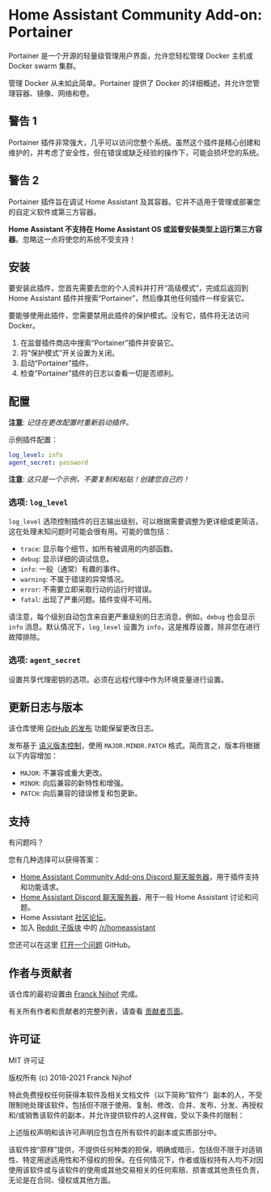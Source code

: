 # Home Assistant Community Add-on: Portainer

Portainer 是一个开源的轻量级管理用户界面，允许您轻松管理 Docker 主机或 Docker swarm 集群。

管理 Docker 从未如此简单。Portainer 提供了 Docker 的详细概述，并允许您管理容器、镜像、网络和卷。

## 警告 1

Portainer 插件非常强大，几乎可以访问您整个系统。虽然这个插件是精心创建和维护的，并考虑了安全性，但在错误或缺乏经验的操作下，可能会损坏您的系统。

## 警告 2

Portainer 插件旨在调试 Home Assistant 及其容器。它并不适用于管理或部署您的自定义软件或第三方容器。

**Home Assistant 不支持在 Home Assistant OS 或监督安装类型上运行第三方容器**。忽略这一点将使您的系统不受支持！

## 安装

要安装此插件，您首先需要去您的个人资料并打开“高级模式”，完成后返回到 Home Assistant 插件并搜索“Portainer”，然后像其他任何插件一样安装它。

要能够使用此插件，您需要禁用此插件的保护模式。没有它，插件将无法访问 Docker。

1. 在监督插件商店中搜索“Portainer”插件并安装它。
1. 将“保护模式”开关设置为关闭。
1. 启动“Portainer”插件。
1. 检查“Portainer”插件的日志以查看一切是否顺利。

## 配置

**注意**: _记住在更改配置时重新启动插件。_

示例插件配置：

```yaml
log_level: info
agent_secret: password
```

**注意**: _这只是一个示例，不要复制和粘贴！创建您自己的！_

### 选项: `log_level`

`log_level` 选项控制插件的日志输出级别，可以根据需要调整为更详细或更简洁，这在处理未知问题时可能会很有用。可能的值包括：

- `trace`: 显示每个细节，如所有被调用的内部函数。
- `debug`: 显示详细的调试信息。
- `info`: 一般（通常）有趣的事件。
- `warning`: 不属于错误的异常情况。
- `error`: 不需要立即采取行动的运行时错误。
- `fatal`: 出现了严重问题。插件变得不可用。

请注意，每个级别自动包含来自更严重级别的日志消息，例如，`debug` 也会显示 `info` 消息。默认情况下，`log_level` 设置为 `info`，这是推荐设置，除非您在进行故障排除。

### 选项: `agent_secret`

设置共享代理密钥的选项。必须在远程代理中作为环境变量进行设置。

## 更新日志与版本

该仓库使用 [GitHub 的发布][releases] 功能保留更改日志。

发布基于 [语义版本控制][semver]，使用 `MAJOR.MINOR.PATCH` 格式。简而言之，版本将根据以下内容增加：

- `MAJOR`: 不兼容或重大更改。
- `MINOR`: 向后兼容的新特性和增强。
- `PATCH`: 向后兼容的错误修复和包更新。

## 支持

有问题吗？

您有几种选择可以获得答案：

- [Home Assistant Community Add-ons Discord 聊天服务器][discord]，用于插件支持和功能请求。
- [Home Assistant Discord 聊天服务器][discord-ha]，用于一般 Home Assistant 讨论和问题。
- Home Assistant [社区论坛][forum]。
- 加入 [Reddit 子版块][reddit] 中的 [/r/homeassistant][reddit]

您还可以在这里 [打开一个问题][issue] GitHub。

## 作者与贡献者

该仓库的最初设置由 [Franck Nijhof][frenck] 完成。

有关所有作者和贡献者的完整列表，请查看 [贡献者页面][contributors]。

## 许可证

MIT 许可证

版权所有 (c) 2018-2021 Franck Nijhof

特此免费授权任何获得本软件及相关文档文件（以下简称“软件”）副本的人，不受限制地处理该软件，包括但不限于使用、复制、修改、合并、发布、分发、再授权和/或销售该软件的副本，并允许提供软件的人这样做，受以下条件的限制：

上述版权声明和该许可声明应包含在所有软件的副本或实质部分中。

该软件按“原样”提供，不提供任何种类的担保，明确或暗示，包括但不限于对适销性、特定用途适用性和不侵权的担保。在任何情况下，作者或版权持有人均不对因使用该软件或与该软件的使用或其他交易相关的任何索赔、损害或其他责任负责，无论是在合同、侵权或其他方面。

[contributors]: https://github.com/hassio-addons/addon-portainer/graphs/contributors
[discord-ha]: https://discord.gg/c5DvZ4e
[discord]: https://discord.me/hassioaddons
[forum]: https://community.home-assistant.io/t/home-assistant-community-add-on-portainer/68836?u=frenck
[frenck]: https://github.com/frenck
[issue]: https://github.com/hassio-addons/addon-portainer/issues
[reddit]: https://reddit.com/r/homeassistant
[releases]: https://github.com/hassio-addons/addon-portainer/releases
[semver]: http://semver.org/spec/v2.0.0.htm